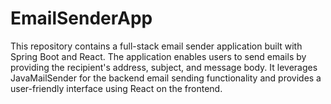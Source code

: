 # EmailSenderApp
This repository contains a full-stack email sender application built with Spring Boot and React. The application enables users to send emails by providing the recipient's address, subject, and message body. It leverages JavaMailSender for the backend email sending functionality and provides a user-friendly interface using React on the frontend.
